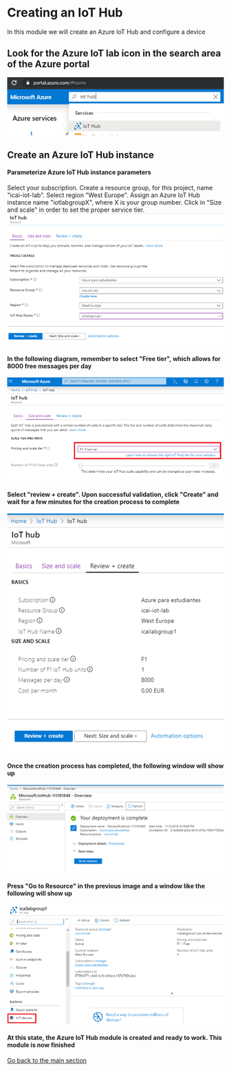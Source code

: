# Creating an IoT Hub
In this module we will create an Azure IoT Hub and configure a device

## Look for the Azure IoT lab icon in the search area of the Azure portal
![Snapshot](../images/iot-hub-1.PNG "Azure IoT Hub Service")

## Create an Azure IoT Hub instance

#### Parameterize Azure IoT Hub instance parameters
Select your subscription. Create a resource group, for this project, name "icai-iot-lab". Select region "West Europe". Assign an Azure IoT Hub instance name "iotlabgroupX", where X is your group number. Click in "Size and scale" in order to set the proper service tier.
![Snapshot](../images/iot-hub-0.PNG "Azure IoT Hub Service")

#### In the following diagram, remember to select "Free tier", which allows for 8000 free messages per day
![Snapshot](../images/iot-hub-2.PNG "Azure IoT Hub Service")

#### Select "review + create". Upon successful validation, click "Create" and wait for a few minutes for the creation process to complete
![Snapshot](../images/iot-hub-3.PNG "Azure IoT Hub Service")

#### Once the creation process has completed, the following window will show up
![Snapshot](../images/iot-hub-4.PNG "Azure IoT Hub Service")

#### Press "Go to Resource" in the previous image and a window like the following will show up
![Snapshot](../images/iot-hub-5.PNG "Azure IoT Hub Service")

#### At this state, the Azure IoT Hub module is created and ready to work. This module is now finished
[Go back to the main section](../ )
